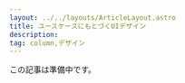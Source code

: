 ```yaml
---
layout: ../../layouts/ArticleLayout.astro
title: ユースケースにもとづくUIデザイン
description:
tag: column,デザイン
---
```


この記事は準備中です。